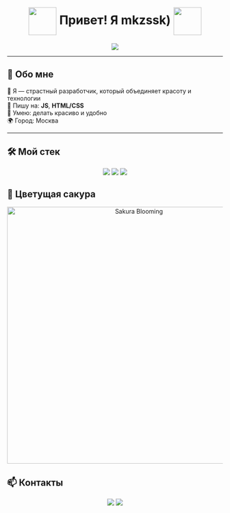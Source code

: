 <h1 align="center">
  <img src="https://i.gifer.com/VeC.gif" width="65" style="vertical-align: middle;" />
  Привет! Я mkzssk)
  <img src="https://i.gifer.com/VeC.gif" width="65" style="vertical-align: middle;" />
</h1>

<p align="center">
  <img src="https://readme-typing-svg.herokuapp.com?font=Pacifico&size=35&color=FF69B4&center=true&vCenter=true&lines=Добро+пожаловать+в+мой+профиль!;Я+обожаю+код+и+стиль.;Код+красив+как+цветущая+сакура!" />
</p>

---

## 💖 Обо мне

💅 Я — страстный разработчик, который объединяет красоту и технологии  
🧠 Пишу на: **JS**, **HTML/CSS**  
🎨 Умею: делать красиво и удобно  
🌍 Город: Москва  

---

## 🛠️ Мой стек

<p align="center">
  <img src="https://img.shields.io/badge/HTML5-ff69b4?style=for-the-badge&logo=html5&logoColor=white"/>
  <img src="https://img.shields.io/badge/CSS3-db7093?style=for-the-badge&logo=css3&logoColor=white"/>
  <img src="https://img.shields.io/badge/JavaScript-f08080?style=for-the-badge&logo=javascript&logoColor=white"/>
</p>


## 🌸 Цветущая сакура

<p align="center">
  <img src="https://i.gifer.com/D2AS.gif" width="600" alt="Sakura Blooming"/>
</p>



## 📫 Контакты

<p align="center">
  <a href="https://t.me/marxserv"><img src="https://img.shields.io/badge/Telegram-ff69b4?style=for-the-badge&logo=telegram&logoColor=white"/></a>
  <a href="mailto:your@email.com"><img src="https://img.shields.io/badge/Email-db7093?style=for-the-badge&logo=gmail&logoColor=white"/></aЮ
</p>
